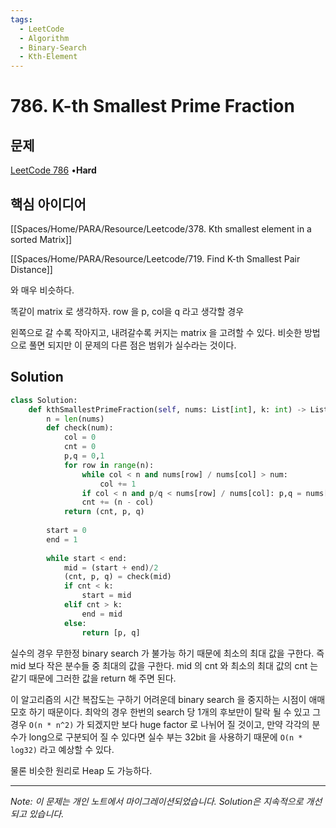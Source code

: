```yaml
---
tags:
  - LeetCode
  - Algorithm
  - Binary-Search
  - Kth-Element
---
```


# 786. K-th Smallest Prime Fraction

## 문제

[LeetCode 786](https://leetcode.com/problems/k-th-smallest-prime-fraction/) •**Hard**

## 핵심 아이디어

[[Spaces/Home/PARA/Resource/Leetcode/378. Kth smallest element in a sorted Matrix]]

[[Spaces/Home/PARA/Resource/Leetcode/719. Find K-th Smallest Pair Distance]]

와 매우 비슷하다.

똑같이 matrix 로 생각하자. row 을 p, col을 q 라고 생각할 경우

왼쪽으로 갈 수록 작아지고, 내려갈수록 커지는 matrix 을 고려할 수 있다. 비슷한 방법으로 풀면 되지만 이 문제의 다른 점은 범위가 실수라는 것이다.

## Solution

```python
class Solution:
    def kthSmallestPrimeFraction(self, nums: List[int], k: int) -> List[int]:
        n = len(nums)
        def check(num):
            col = 0
            cnt = 0
            p,q = 0,1
            for row in range(n):
                while col < n and nums[row] / nums[col] > num:
                    col += 1
                if col < n and p/q < nums[row] / nums[col]: p,q = nums[row], nums[col]
                cnt += (n - col)
            return (cnt, p, q)
        
        start = 0
        end = 1
        
        while start < end:
            mid = (start + end)/2
            (cnt, p, q) = check(mid)
            if cnt < k:
                start = mid
            elif cnt > k:
                end = mid
            else:
                return [p, q]
```

실수의 경우 무한정 binary search 가 불가능 하기 때문에 최소의 최대 값을 구한다. 즉 mid 보다 작은 분수들 중 최대의 값을 구한다. mid 의 cnt 와 최소의 최대 값의 cnt 는 같기 때문에 그러한 값을 return 해 주면 된다.

이 알고리즘의 시간 복잡도는 구하기 어려운데 binary search 을 중지하는 시점이 애매모호 하기 때문이다. 최악의 경우 한번의 search 당 1개의 후보만이 탈락 될 수 있고 그 경우 `O(n * n^2)` 가 되겠지만 보다 huge factor 로 나뉘어 질 것이고, 만약 각각의 분수가 long으로 구분되어 질 수 있다면 실수 부는 32bit 을 사용하기 때문에 `O(n * log32)` 라고 예상할 수 있다.

물론 비슷한 원리로 Heap 도 가능하다.

---

*Note: 이 문제는 개인 노트에서 마이그레이션되었습니다. Solution은 지속적으로 개선되고 있습니다.*
